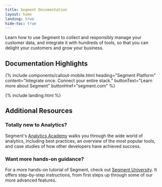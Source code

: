 ```yaml
---
title: Segment Documentation
layout: home
landing: true
hide-toc: true
---
```


Learn how to use Segment to collect and responsibly manage your customer data, and integrate it with hundreds of tools, so that you can delight your customers and grow your business.

## Documentation Highlights

{% include components/callout-mobile.html heading="Segment Platform" content="Integrate once. Connect your entire stack." buttonText="Learn more about Segment" buttonHref="segment.com" %}

{% include landing.html %}

## Additional Resources

### Totally new to Analytics?
  Segment's [Analytics Academy](https://segment.com/academy/) walks you through the wide world of analytics, including best practices,
  an overview of the most popular tools, and case studies of
  how other developers have achieved success.

### Want more hands-on guidance?
  For a more hands-on tutorial of Segment, check out [Segment University](https://university.segment.com/). It offers step-by-step instructions, from first steps up through some of our more advanced features.
